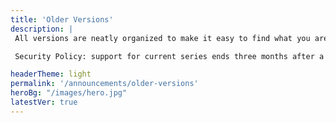 ```yaml
---
title: 'Older Versions'
description: |
 All versions are neatly organized to make it easy to find what you are looking for.

 Security Policy: support for current series ends three months after a new series is released.

headerTheme: light
permalink: '/announcements/older-versions'
heroBg: "/images/hero.jpg"
latestVer: true
---
```

